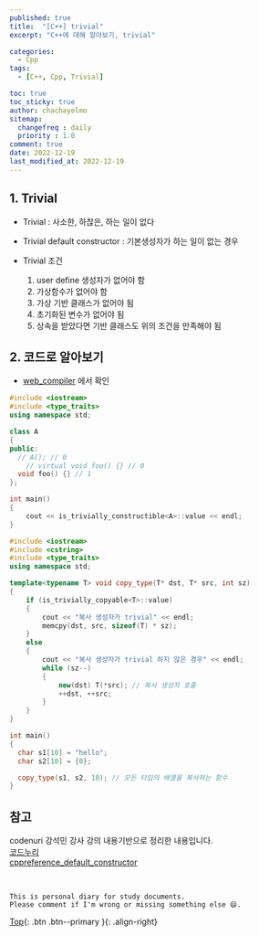 ```yaml
---
published: true
title:  "[C++] trivial"
excerpt: "C++에 대해 알아보기, trivial"

categories:
  - Cpp
tags:
  - [C++, Cpp, Trivial]

toc: true
toc_sticky: true
author: chachayelmo
sitemap:
  changefreq : daily
  priority : 1.0
comment: true
date: 2022-12-19
last_modified_at: 2022-12-19
---
```


## 1. Trivial
- Trivial : 사소한, 하찮은, 하는 일이 없다
- Trivial default constructor : 기본생성자가 하는 일이 없는 경우

- Trivial 조건
  1. user define 생성자가 없어야 함
  2. 가상함수가 없어야 함
  3. 가상 기반 클래스가 없어야 됨
  4. 초기화된 변수가 없어야 됨
  5. 상속을 받았다면 기반 클래스도 위의 조건을 만족해야 됨

## 2. 코드로 알아보기
- [web_compiler](https://godbolt.org/) 에서 확인

```cpp
#include <iostream>
#include <type_traits>
using namespace std;

class A
{
public:
  // A(); // 0
	// virtual void foo() {} // 0
  void foo() {} // 1
};

int main()
{
	cout << is_trivially_constructible<A>::value << endl;
}
```

```cpp
#include <iostream>
#include <cstring>
#include <type_traits>
using namespace std;

template<typename T> void copy_type(T* dst, T* src, int sz)
{
	if (is_trivially_copyable<T>::value)
	{
		cout << "복사 생성자가 trivial" << endl;
		memcpy(dst, src, sizeof(T) * sz);
	}
	else
	{
		cout << "복사 생성자가 trivial 하지 않은 경우" << endl;
		while (sz--)
		{
			new(dst) T(*src); // 복사 생성자 호출
			++dst, ++src;
		}
	}
}

int main()
{
  char s1[10] = "hello";
  char s2[10] = {0};

  copy_type(s1, s2, 10); // 모든 타입의 배열을 복사하는 함수
}
```

## 참고
codenuri 강석민 강사 강의 내용기반으로 정리한 내용입니다.  
[코드누리](https://github.com/codenuri)  
[cppreference_default_constructor](https://en.cppreference.com/w/cpp/language/default_constructor)

<br>

    This is personal diary for study documents.
    Please comment if I'm wrong or missing something else 😄. 

[Top](#){: .btn .btn--primary }{: .align-right}